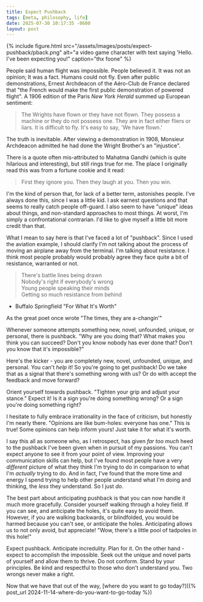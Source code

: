 ```yaml
---
title: Expect Pushback
tags: [meta, philosophy, life]
date: 2025-07-30 10:17:35 -0600
layout: post
---
```

{% include figure.html
	src="/assets/images/posts/expect-pushback/pback.png"
	alt="a video game character with text saying 'Hello. I've been expecting you!"
	caption="thx foone"
%}

People said human flight was impossible. People believed it. It was not an opinion; It was a fact. Humans could not fly. Even after public demonstrations, Ernest Archdeacon of the Aéro-Club de France declared that "the French would make the first public demonstration of powered flight". A 1906 edition of the Paris _New York Herald_ summed up European sentiment:
> The Wrights have flown or they have not flown. They possess a machine or they do not possess one. They are in fact either fliers or liars. It is difficult to fly. It's easy to say, 'We have flown.'

The truth is inevitable. After viewing a demonstration in 1908, Monsieur Archdeacon admitted he had done the Wright Brother's an "injustice".

There is a quote often mis-attributed to Mahatma Gandhi (which is quite hilarious and interesting), but still rings true for me. The place I originally read this was from a fortune cookie and it read:
> First they ignore you. Then they laugh at you. Then you win.

I'm the kind of person that, for lack of a better term, astonishes people. I've always done this, since I was a little kid. I ask earnest questions and that seems to really catch people off-guard. I also seem to have "unique" ideas about things, and non-standard approaches to most things. At worst, I'm simply a confrontational contrarian. I'd like to give myself a little bit more credit than that.

What I mean to say here is that I've faced a lot of "pushback". Since I used the aviation example, I should clarify I'm not talking about the process of moving an airplane away from the terminal. I'm talking about resistance. I think most people probably would probably agree they face quite a bit of resistance, warranted or not.

> There's battle lines being drawn  
Nobody's right if everybody's wrong  
Young people speaking their minds  
Getting so much resistance from behind  
- Buffalo Springfield "For What It's Worth"

As the great poet once wrote "The times, they are a-changin'"

Whenever someone attempts something new, novel, unfounded, unique, or personal, there is pushback. "Why are you doing that? What makes you think you can succeed? Don't you know nobody has ever done that? Don't you know that it's impossible?"

Here's the kicker - you are completely new, novel, unfounded, unique, and personal. You can't _help_ it! So you're going to get pushback! Do we take that as a signal that there's something wrong with us? Or do with accept the feedback and move forward?

Orient yourself towards pushback. "Tighten your grip and adjust your stance." Expect it! Is it a sign you're doing something wrong? Or a sign you're doing something right?

I hesitate to fully embrace irrationality in the face of criticism, but honestly I'm nearly there. "Opinions are like bum-holes: everyone has one." This is true! Some opinions can help inform yours! Just take it for what it's worth.

I say this all as someone who, as I retrospect, has given _far too much_ heed to the pushback I've been given when in pursuit of my passions. You can't expect anyone to see it from your point of view. Improving your communication skills can help, but I've found most people have a very _different_ picture of what they think I'm trying to do in comparison to what I'm _actually_ trying to do. And in fact, I've found that the more time and energy I spend trying to help other people understand what I'm doing and thinking, the _less_ they understand. So I just _do_.

The best part about anticipating pushback is that you can now handle it much more gracefully. Consider yourself walking through a holey field. If you can see, and anticipate the holes, it's quite easy to avoid them. However, if you are walking backwards, or blindfolded, you would be harmed because you can't see, or anticipate the holes. Anticipating allows us to not only avoid, but appreciate! "Wow, there's a little pool of tadpoles in this hole!"

Expect pushback. Anticipate incredulity. Plan for it. On the other hand - expect to accomplish the impossible. Seek out the unique and novel parts of yourself and allow them to thrive. Do not conform. Stand by your principles. Be kind and respectful to those who don't understand you. Two wrongs never make a right.

Now that we have that out of the way, [where do you want to go today?]({% post_url 2024-11-14-where-do-you-want-to-go-today %})







